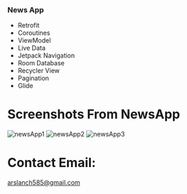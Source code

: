 ### News App

 * Retrofit
 * Coroutines
 * ViewModel
 * Live Data
 * Jetpack Navigation
 * Room Database
 * Recycler View
 * Pagination
 * Glide

# Screenshots From NewsApp
![newsApp1](https://user-images.githubusercontent.com/51151820/171380553-45cbd413-22c5-4c8f-9e67-3fc7ff830130.PNG)
![newsApp2](https://user-images.githubusercontent.com/51151820/171380879-a8fe5bc7-1e82-4634-aed9-e0aa33e2b300.PNG)
![newsApp3](https://user-images.githubusercontent.com/51151820/171380917-6f97060c-59cd-461b-ac94-aad9e9199bfc.PNG)

# Contact Email:
arslanch585@gmail.com
